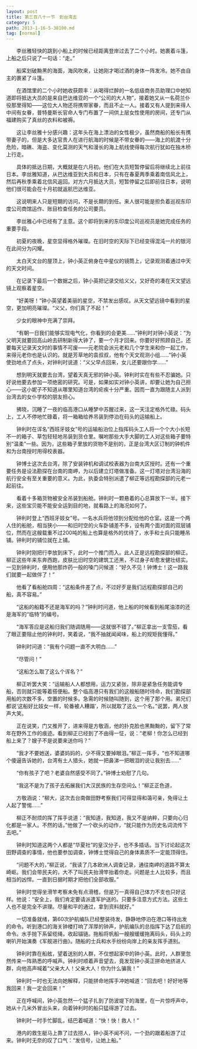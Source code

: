 ```yaml
---
layout: post
title: 第三百八十一节　到台湾去
category: 5
path: 2013-1-16-5-38100.md
tag: [normal]
---
```


　　李丝雅轻快的跳到小船上的时候已经距离登岸过去了二个小时。她裹着斗篷，上船之后只说了一句话：“走。”

　　船桨划破黝黑的海面，海风吹来，让她刚才喝过酒的身体一阵发冷。她不由自主的裹紧了斗篷。

　　在酒馆里的二个小时她收获颇丰：从喝得烂醉的一名低级商务员助理口中她知道即将抵达大员的是来自巴达维亚的一个“公司的大人物”，接着她又从一名荷兰仆役那里得知――这位大人物还将携带家眷，而且不止一人。接着又有人提到来得人中间有女眷，普特曼斯长官命人专门布置了一间供上层女性使用的房间，还专门从福建购买了真丝的衣料和被褥。

　　这让李丝雅十分感兴趣：这年头在海上漂泊的女性极少，虽然商船的船长有携带妻子的，但是大多达官贵人在进行航海的时候是不带女眷的――海上的航渡十分危险，暗礁、海盗、变化莫测的天气和漫长的海上航线使得每次航行犹如在独木桥上行走。

　　具体的抵达日期，大概就是在六月初。他们在大员短暂停留后将继续北上前往日本。李丝雅知道，从巴达维亚到大员和日本，只有在春夏两季乘着南信风北上，然后再秋季乘着北信风返回。对方六月抵达大员，短暂停留之后即前往日本，说明他们很可能会在十月初就返航巴达维亚。

　　这说明来人只是短期的访问，不是长期的到任。来人很可能是担负着巡视东印度公司商馆运作、账目检查任务的公司要员。

　　李丝雅心中已经有了主意。这个即将到来的东印度公司巡视员是她完成任务的重要手段。

　　初夏的夜晚，星空显得格外璀璨。在旧时空的天际下已经变得混沌一片的银河在此间分为闪耀。

　　太白天文台的屋顶上，钟小英正俯身在中星仪的镜筒上，记录观测着通过中天的天文时间。

　　在记录下最后一个数据之后，钟小英把记录交给义父，又好奇的凑在天文望远镜上观察着星空。

　　“好美呀！”钟小英望着美丽的星空，不禁发出感叹。从天文望远镜中看到的星空，更加明亮璀璨。“义父，你们真了不起！”

　　少女的眼神中充满了崇拜。

　　“有朝一日我们能够实现电气化，你看到的会更美……”钟利时对钟小英说：“为父明天就要回高山岭去研制新得大钟了，要一个月才回来。你要好好照顾自己，还要每天记录天文时的事情不可废――元老院会派元老和几个学生来和你一起工作，来得元老你也是认识的。就是芳草地的袁叔叔，他有个天文观测小组……”钟小英使劲地点了点头，对钟利时说道：“义父早点回来，女儿还要跟你学……”

　　想到明天就要去台湾，望着天真无邪的钟小英。钟利时实在有些不忍骗她。只好说他要去参加一项绝密的研究。可是，如果如实对钟小英讲，却要让她为自己担心――这小妮子不知道从哪里知道台湾的疟疾十分严重。因而一直为跟随主人派到台湾去的女仆学校的朋友担心。

　　拂晓，沉睡了一夜的临高港口从睡梦中苏醒过来，这一天注定格外忙碌。码头上，工人不停地忙碌着，将一箱箱给养吊装到停泊在码头的运输船上。

　　钟利时在诨名“西班牙妓女”号的运输船泊位上指挥码头工人将一个个大小长短不一的箱子、草包轻轻地吊装到货仓里。嘱咐那些大手大脚的工人对这些箱子要特别“温柔”一些。因为，这些箱子里放的货物不是别的，正是台湾大区订制的钟机件和为台南授时用得校表器。

　　钟博士这次去台湾，除了安装钟机和调试校表器为台南大区授时。还有一个重要任务是设法勘探在台南的南岬，为以后建立灯塔做准备。这一灯塔对台湾沿海的航行安全有至关重要的意义。为此，执委会特别派遣了柳正等远程勘探部的元老一起前往。

　　看着十多箱货物被安全吊装到船舱。钟利时一颗悬着的心总算放下一半。接下来，这些宝贝能不能安全运到目的地，就看路上的海况如何了。

　　钟利时登上“西班牙妓女”号。一名水兵将他领到分配给他的仓室。这是一个两人住的船舱，相当狭小――和旧时空的火车卧铺差不多，设有两个面对面的双层铺位，然而在这艘载重不过200吨的船上也算是格外的优待了，水手和士兵只能睡吊铺。钟利时的铺位就在上铺。

　　钟利时刚把行李放到床下，此时一个推门而入。此人正是远程勘探部的柳正。柳正这些年来东奔西跑，皮肤比旧时空的建筑工还黑，不过身子却愈发健壮结实。一见到钟利时，便用他那炸药一般的嗓门问候道：“好久不见！钟博士！这一路我们就要一起做伴了！”

　　他看了看船舱四周：“这船条件差了点，不过好歹是我们远程勘探部自己的船，真不容易。”

　　“这船的船籍不还是海军的吗？”钟利时问道，他上船的时候看到船尾油漆的还是海军的“临特”的编号。

　　“海军答应是这船归我们随调随用――这就很不错了。”柳正拿出一支雪茄，看了眼正要阻止他的钟利时，笑着说，“我不抽就闻闻味，船上的规矩我懂得。”

　　钟利时问道：“我有个问题一直不大明白……”

　　“尽管问！”

　　“这船怎么取了这么个诨名？”

　　柳正听罢大笑：“运输船人人都想用，运力又紧张，除非是紧急任务能调专船，否则就只能等着搭便船。整个临高港只有我们的这艘船随时待命，我们勘探部用船的次数不多，空置的时候多。急需的时候随叫随到，这个用了那个用。弟兄们都说‘这船好比妓女一样，轮番被人糟蹋’，所以就取了这么一个名。”说罢，两人放声大笑。

　　正在说笑，门又推开了，进来得是方敬涵，他的扑克脸也黑黝黝的，留下了常年在野外工作的痕迹。看到柳正已经到了不由得一怔，说：“老柳！你怎么已经到船上来了？嫂子不是说要来送你吗？”

　　“我才不要她送，婆婆妈妈的，少不得又要掉眼泪。”柳正一挥手，“也不知道哪个傻逼告诉她的，台湾有土人猎头，她就一把鼻涕一把眼泪的说让我别去……”

　　“你有孩子了吧？老婆自然感受不同了。”钟博士劝慰了几句。

　　“我这不是为了孩子去拓展我们大汉民族的生存空间么！”柳正正色道，

　　方敬涵说：“柳大，这次去台南做田野考察我们可得显得和蔼可亲，免得让土人起了警惕……”

　　柳正不耐烦的挥了挥手说道：“我知道，我知道，我又不是纳粹，只要向心归化都是一家人。不然的话，”他做了一个砍头的动作，“就只能作为历史名词流传下去吧。”

　　钟利时知道这两个人都是“华夏社”的皇汉分子，也不多插话。当下讨论起这次田野调查的事情，他也要参加调查，钟博士觉得自己的身体素质不一定能顶得住。

　　“问题不大的，”柳正说，“我读了几本欧洲人调查记录，通往南岬的道路不算太崎岖。我们会带民夫的，大不了叫民夫抬滑竿抬着你走。问题是土人比较多，而且相当的凶悍。一直到日据时期才把他们全部收服。”

　　钟利时觉得坐滑竿考察未免有点滑稽，但是万一真得自己体力不支也只好这样。他说：“安全上，我们肯定要请派遣军护送的。只要多注意方式方法。这些土人也不是完全不讲理。尽量和平的通过，拿到资料就好。”

　　一切准备就绪，第60次护航编队已经整装待发，静静地停泊在港口等待出发的命令。听到港口的海关钟楼打响了浑厚的钟声，护航编队的总指挥下达了启航的命令。水手抛下系留缆绳，收起锚链。拖船将帆船一艘艘缓缓拖离码头，码头上的喇叭开始演奏《军舰进行曲》。随船的士兵和水手纷纷向岸上的亲友挥手道别。

　　钟利时靠在船舷，望着送别的人群，不仅想起家中的钟小英。此时，人群里忽然传来一阵熟悉的呼喊声。钟利时顺着声音望去，竟发现钟小英正拼命地挤进人群，向他高声喊着“父亲大人！父亲大人！你为什么骗我！”

　　钟利时一时也无法向她解释，只能拼命地挥手冲她喊道：“回去吧！好好地等我回来！我一定会回来！”

　　正在呼喊间，钟小英忽然一个猛子扎到了防波堤下的海里，在一片惊呼声中，她从十几米外冒出头来，向着钟利时的船只猛得游了过去。

　　钟利时一时手忙脚乱，结巴着喊道：“快！快！救人！”

　　港内的救生艇马上靠了过去捞人，钟小英不闻不问，一个劲的跟着船游了过来。钟利时无奈的叹了口气：“发信号，让她上船。”
